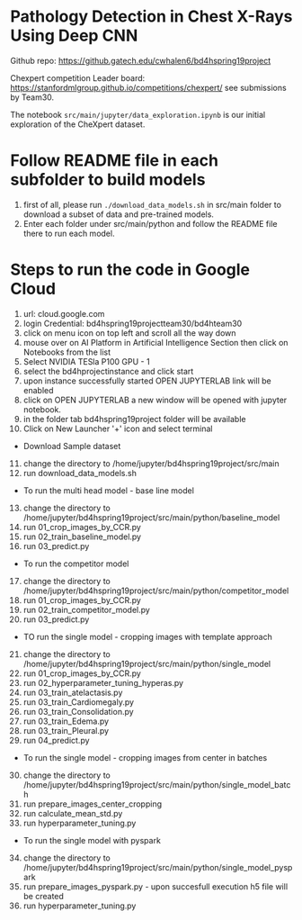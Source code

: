 # Pathology Detection in Chest X-Rays Using Deep CNN

Github repo: https://github.gatech.edu/cwhalen6/bd4hspring19project

Chexpert competition Leader board: https://stanfordmlgroup.github.io/competitions/chexpert/ see submissions by Team30. 

The notebook `src/main/jupyter/data_exploration.ipynb` is our initial exploration of the CheXpert dataset.

# Follow README file in each subfolder to build models

1. first of all, please run `./download_data_models.sh` in src/main folder to download a subset of data and pre-trained models. 
2. Enter each folder under src/main/python and follow the README file there to run each model. 

# Steps to run the code in Google Cloud

1. url: cloud.google.com
2. login Credential: bd4hspring19projectteam30/bd4hteam30
3. click on menu icon on top left and scroll all the way down
4. mouse over on AI Platform in Artificial Intelligence Section then click on Notebooks from the list
5. Select NVIDIA TESla P100 GPU - 1
6. select the bd4hprojectinstance and click start
7. upon instance successfully started OPEN JUPYTERLAB link will be enabled
8. click on OPEN JUPYTERLAB a new window will be opened with jupyter notebook.
9. in the folder tab bd4hspring19project folder will be available
10. Click on New Launcher '+' icon and select terminal

* Download Sample dataset
11. change the directory to /home/jupyter/bd4hspring19project/src/main
12. run download_data_models.sh

* To run the multi head model - base line model
13. change the directory to /home/jupyter/bd4hspring19project/src/main/python/baseline_model
14. run 01_crop_images_by_CCR.py
15. run 02_train_baseline_model.py
16. run 03_predict.py

* To run the competitor model
17. change the directory to /home/jupyter/bd4hspring19project/src/main/python/competitor_model
18. run 01_crop_images_by_CCR.py
19. run 02_train_competitor_model.py
20. run 03_predict.py

* TO run the single model - cropping images with template approach
21. change the directory to /home/jupyter/bd4hspring19project/src/main/python/single_model
22. run 01_crop_images_by_CCR.py
23. run 02_hyperparameter_tuning_hyperas.py
24. run 03_train_atelactasis.py
25. run 03_train_Cardiomegaly.py
26. run 03_train_Consolidation.py
27. run 03_train_Edema.py
28. run 03_train_Pleural.py
29. run 04_predict.py

* To run the single model - cropping images from center in batches
30. change the directory to /home/jupyter/bd4hspring19project/src/main/python/single_model_batch
31. run prepare_images_center_cropping
32. run calculate_mean_std.py
33. run hyperparameter_tuning.py

* To run the single model with pyspark
34. change the directory to /home/jupyter/bd4hspring19project/src/main/python/single_model_pyspark
35. run prepare_images_pyspark.py - upon succesfull execution h5 file will be created
36. run hyperparameter_tuning.py
